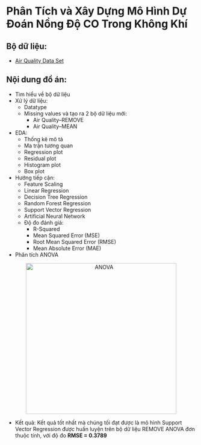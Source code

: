 # Phân Tích và Xây Dựng Mô Hình Dự Đoán Nồng Độ CO Trong Không Khí


## Bộ dữ liệu: 
- [Air Quality Data Set](https://archive.ics.uci.edu/ml/datasets/Air+quality)


## Nội dung đồ án:
- Tìm hiểu về bộ dữ liệu
- Xử lý dữ liệu:
  + Datatype
  + Missing values và tạo ra 2 bộ dữ liệu mới:
    * Air Quality–REMOVE
    * Air Quality–MEAN
- EDA:
  + Thống kê mô tả
  + Ma trận tương quan
  + Regression plot
  + Residual plot
  + Histogram plot
  + Box plot
- Hướng tiếp cận:
  + Feature Scaling
  + Linear Regression
  + Decision Tree Regression
  + Random Forest Regression
  + Support Vector Regression
  + Artificial Neural Network 
  + Độ đo đánh giá:
    * R-Squared
    * Mean Squared Error (MSE) 
    * Root Mean Squared Error (RMSE)
    * Mean Absolute Error (MAE)
- Phân tích ANOVA


<center>
    <img src="https://github.com/PhamThe-KHDL/DS304.M21-Experimental-Design-and-Analysis/blob/main/FINAL%20PROJECT/Quy%20Tr%C3%ACnh%20ANOVA.png" width="400" alt="ANOVA" />
</center>

- Kết quả: Kết quả tốt nhất mà chúng tối đạt được là mô hình Support Vector Regression được huấn luyện trên bộ dữ liệu REMOVE ANOVA đơn thuộc tính, với độ đo **RMSE = 0.3789**
